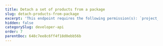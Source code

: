 ```yaml
---
title: Detach a set of products from a package
slug: detach-products-from-package
excerpt: 'This endpoint requires the following permission(s): `project_configuration:packages:read_write`.'
hidden: false
categorySlug: developer-api
order: 7
parentDoc: 648c7ee8c6ff4f18d0ebb56b
---
```

